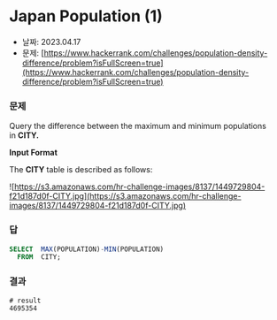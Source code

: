 # Japan Population (1)

- 날짜: 2023.04.17
- 문제: [https://www.hackerrank.com/challenges/population-density-difference/problem?isFullScreen=true](https://www.hackerrank.com/challenges/population-density-difference/problem?isFullScreen=true)

### 문제

Query the difference between the maximum and minimum populations in **CITY.**

**Input Format**

The **CITY** table is described as follows:

![https://s3.amazonaws.com/hr-challenge-images/8137/1449729804-f21d187d0f-CITY.jpg](https://s3.amazonaws.com/hr-challenge-images/8137/1449729804-f21d187d0f-CITY.jpg)

### 답

```sql
SELECT  MAX(POPULATION)-MIN(POPULATION)
  FROM  CITY;
```

### 결과

```
# result
4695354
```